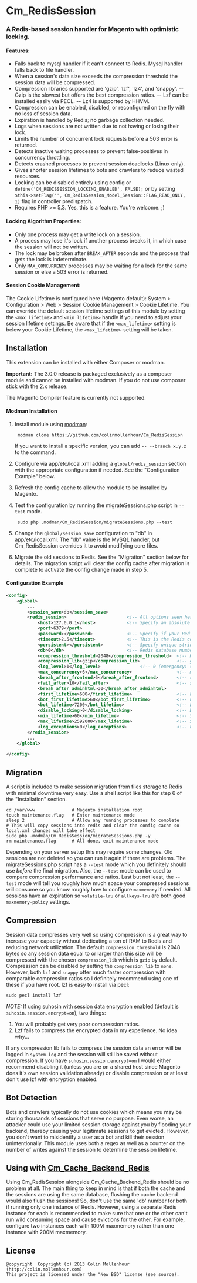 # Cm_RedisSession #

### A Redis-based session handler for Magento with optimistic locking. ###

#### Features: ####
- Falls back to mysql handler if it can't connect to Redis. Mysql handler falls back to file handler.
- When a session's data size exceeds the compression threshold the session data will be compressed.
- Compression libraries supported are 'gzip', 'lzf', 'lz4', and 'snappy'.
-- Gzip is the slowest but offers the best compression ratios.
-- Lzf can be installed easily via PECL.
-- Lz4 is supported by HHVM.
- Compression can be enabled, disabled, or reconfigured on the fly with no loss of session data.
- Expiration is handled by Redis; no garbage collection needed.
- Logs when sessions are not written due to not having or losing their lock.
- Limits the number of concurrent lock requests before a 503 error is returned.
- Detects inactive waiting processes to prevent false-positives in concurrency throttling.
- Detects crashed processes to prevent session deadlocks (Linux only).
- Gives shorter session lifetimes to bots and crawlers to reduce wasted resources.
- Locking can be disabled entirely using config or `define('CM_REDISSESSION_LOCKING_ENABLED', FALSE);` or by setting `$this->setFlag('', Cm_RedisSession_Model_Session::FLAG_READ_ONLY, 1)` flag in controller predispatch.
- Requires PHP >= 5.3. Yes, this is a feature. You're welcome. ;)

#### Locking Algorithm Properties: ####
- Only one process may get a write lock on a session.
- A process may lose it's lock if another process breaks it, in which case the session will not be written.
- The lock may be broken after `BREAK_AFTER` seconds and the process that gets the lock is indeterminate.
- Only `MAX_CONCURRENCY` processes may be waiting for a lock for the same session or else a 503 error is returned.

#### Session Cookie Management: ####
The Cookie Lifetime is configured here (Magento default): System > Configuration > Web > Session Cookie Management > Cookie Lifetime.
You can override the default session lifetime settings of this module by setting the `<max_lifetime>` and `<min_lifetime>` handle if you need to adjust your session lifetime settings.
Be aware that if the `<max_lifetime>` setting is below your Cookie Lifetime, the `<max_lifetime>`-setting will be taken.

## Installation ##

This extension can be installed with either Composer or modman.

**Important:** The 3.0.0 release is packaged exclusively as a composer module and cannot be installed with modman. If you do not use composer stick with the 2.x release.

The Magento Compiler feature is currently not supported.

#### Modman Installation ####

1. Install module using [modman](https://github.com/colinmollenhour/modman):

        modman clone https://github.com/colinmollenhour/Cm_RedisSession
   If you want to install a specific version, you can add `-- --branch x.y.z` to the command.
2. Configure via app/etc/local.xml adding a `global/redis_session` section with the appropriate configuration if needed.
   See the "Configuration Example" below.
3. Refresh the config cache to allow the module to be installed by Magento.
4. Test the configuration by running the migrateSessions.php script in `--test` mode.

        sudo php .modman/Cm_RedisSession/migrateSessions.php --test

5. Change the `global/session_save` configuration to "db" in app/etc/local.xml. The "db" value is the MySQL handler,
   but Cm_RedisSession overrides it to avoid modifying core files.
6. Migrate the old sessions to Redis. See the "Migration" section below for details. The migration script will clear
   the config cache after migration is complete to activate the config change made in step 5.


#### Configuration Example ####
```xml
<config>
    <global>
        ...
        <session_save>db</session_save>
        <redis_session>                       <!-- All options seen here are the defaults -->
            <host>127.0.0.1</host>            <!-- Specify an absolute path if using a unix socket -->
            <port>6379</port>
            <password></password>             <!-- Specify if your Redis server requires authentication -->
            <timeout>2.5</timeout>            <!-- This is the Redis connection timeout, not the locking timeout -->
            <persistent></persistent>         <!-- Specify unique string to enable persistent connections. E.g.: sess-db0; bugs with phpredis and php-fpm are known: https://github.com/nicolasff/phpredis/issues/70 -->
            <db>0</db>                        <!-- Redis database number; protection from accidental loss is improved by using a unique DB number for sessions -->
            <compression_threshold>2048</compression_threshold>  <!-- Known bug with strings over 64k: https://github.com/colinmollenhour/Cm_Cache_Backend_Redis/issues/18 -->
            <compression_lib>gzip</compression_lib>              <!-- gzip, lzf, lz4, snappy or none to disable compression -->
            <log_level>1</log_level>               <!-- 0 (emergency: system is unusable), 4 (warning; additional information, recommended), 5 (notice: normal but significant condition), 6 (info: informational messages), 7 (debug: the most information for development/testing) -->
            <max_concurrency>6</max_concurrency>                 <!-- maximum number of processes that can wait for a lock on one session; for large production clusters, set this to at least 10% of the number of PHP processes -->
            <break_after_frontend>5</break_after_frontend>       <!-- seconds to wait for a session lock in the frontend; not as critical as admin -->
            <fail_after>10</fail_after>                          <!-- seconds after which we bail from attempting to obtain lock (in addition to break after time) -->
            <break_after_adminhtml>30</break_after_adminhtml>
            <first_lifetime>600</first_lifetime>                 <!-- Lifetime of session for non-bots on the first write. 0 to disable -->
            <bot_first_lifetime>60</bot_first_lifetime>          <!-- Lifetime of session for bots on the first write. 0 to disable -->
            <bot_lifetime>7200</bot_lifetime>                    <!-- Lifetime of session for bots on subsequent writes. 0 to disable -->
            <disable_locking>0</disable_locking>                 <!-- Disable session locking entirely. -->
            <min_lifetime>60</min_lifetime>                      <!-- Set the minimum session lifetime -->
            <max_lifetime>2592000</max_lifetime>                 <!-- Set the maximum session lifetime -->
            <log_exceptions>0</log_exceptions>                   <!-- Log connection failure and concurrent connection exceptions in exception.log. -->
        </redis_session>
        ...
    </global>
    ...
</config>
```

## Migration ##

A script is included to make session migration from files storage to Redis with minimal downtime very easy.
Use a shell script like this for step 6 of the "Installation" section.

```
cd /var/www              # Magento installation root
touch maintenance.flag   # Enter maintenance mode
sleep 2                  # Allow any running processes to complete
# This will copy sessions into redis and clear the config cache so local.xml changes will take effect
sudo php .modman/Cm_RedisSession/migrateSessions.php -y
rm maintenance.flag      # All done, exit maintenance mode
```

Depending on your server setup this may require some changes. Old sessions are not deleted so you can run it again
if there are problems. The migrateSessions.php script has a `--test` mode which you definitely should use _before_
the final migration. Also, the `--test` mode can be used to compare compression performance and ratios. Last but
not least, the `--test` mode will tell you roughly how much space your compressed sessions will consume so you know
roughly how to configure `maxmemory` if needed. All sessions have an expiration so `volatile-lru` or `allkeys-lru`
are both good `maxmemory-policy` settings.

## Compression ##

Session data compresses very well so using compression is a great way to increase your capacity without
dedicating a ton of RAM to Redis and reducing network utilization.
The default `compression threshold` is 2048 bytes so any session data equal to or larger than this size
will be compressed with the chosen `compression_lib` which is `gzip` by default.  Compression can be disabled by setting the `compression_lib` to `none`. However, both `lzf` and
`snappy` offer much faster compression with comparable compression ratios so I definitely recommend using
one of these if you have root. lzf is easy to install via pecl:

    sudo pecl install lzf

_NOTE:_ If using suhosin with session data encryption enabled (default is `suhosin.session.encrypt=on`), two things:

1. You will probably get very poor compression ratios.
2. Lzf fails to compress the encrypted data in my experience. No idea why...

If any compression lib fails to compress the session data an error will be logged in `system.log` and the
session will still be saved without compression. If you have `suhosin.session.encrypt=on` I would either
recommend disabling it (unless you are on a shared host since Magento does it's own session validation already)
or disable compression or at least don't use lzf with encryption enabled.

## Bot Detection ##

Bots and crawlers typically do not use cookies which means you may be storing thousands of sessions that
serve no purpose. Even worse, an attacker could use your limited session storage against you by flooding
your backend, thereby causing your legitimate sessions to get evicted. However, you don't want to misidentify
a user as a bot and kill their session unintentionally. This module uses both a regex as well as a
counter on the number of writes against the session to determine the session lifetime.

## Using with [Cm_Cache_Backend_Redis](https://github.com/colinmollenhour/Cm_Cache_Backend_Redis) ##

Using Cm_RedisSession alongside Cm_Cache_Backend_Redis should be no problem at all. The main thing to
keep in mind is that if both the cache and the sessions are using the same database, flushing the cache
backend would also flush the sessions! So, don't use the same 'db' number for both if running only one
instance of Redis. However, using a separate Redis instance for each is recommended to make sure that
one or the other can't run wild consuming space and cause evictions for the other. For example,
configure two instances each with 100M maxmemory rather than one instance with 200M maxmemory.

## License ##

    @copyright  Copyright (c) 2013 Colin Mollenhour (http://colin.mollenhour.com)
    This project is licensed under the "New BSD" license (see source).
